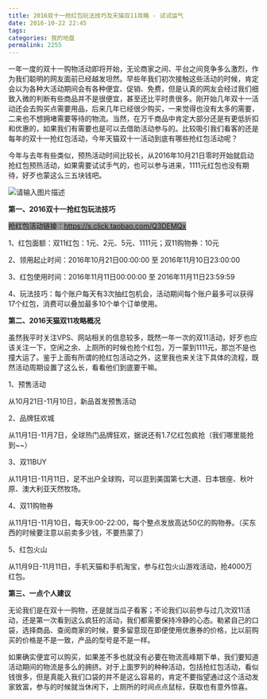 ```yaml
---
title: 2016双十一抢红包玩法技巧及天猫双11攻略 - 试试运气
date: 2016-10-22 22:45
tags: 
categories: 我的地盘
permalink: 2255
---
```


一年一度的双十一购物活动即将开始，无论商家之间、平台之间竞争多么激烈，作为我们聪明的网友面前已经越发坦然。早些年我们初次接触这些活动的时候，肯定会以为各种大活动期间会有各种便宜、促销、免费，但是认真的网友会经过我们细致入微的判断有些商品并不是很便宜，甚至还比平时贵很多。刚开始几年双十一活动还会去购买点需要用品，后来几年已经很少购买，一来觉得也没有太多的需要，二来也不想拥堵需要等待的物流。当然，在万千商品中肯定大部分还是有更低折扣和优惠的，如果我们有需要也是可以去借助活动参与的。比较吸引我们看客的还是每年的双十一抢红包活动，今年天猫双十一活动到底有哪些抢红包活动呢？

今年与去年有些类似，预热活动时间比较长，从2016年10月21日零时开始就启动抢红包预热活动，如果需要试试手气的，也可以参与进来，1111元红包也没有期待，好歹也蒙这么三五块钱吧。
<!--more-->
![请输入图片描述][1] 

<strong>第一、2016双十一抢红包玩法技巧</strong>

<span style="background-color: #999999;">抢红包活动链接：<a style="background-color: #999999;" href="https://s.click.taobao.com/Q3DEMQx">https://s.click.taobao.com/Q3DEMQx</a></span>

1、红包面额：双11红包：1元、2元、5元、1111元；双11购物券：10元

2、领用起止时间：2016年10月21日00:00:00 至 2016年11月10日23:00:00

3、红包使用时间：2016年11月11日00:00:00 至 2016年11月11日23:59:59

4、玩法技巧：每个账户每天有3次抽红包机会，活动期间每个账户最多可以获得17个红包，消费可以叠加最多10个单个订单使用。

<strong>第二、2016天猫双11攻略概况</strong>

虽然我平时关注VPS、网站相关的信息较多，既然一年一次的双11活动，好歹也应该关注一下，空闲之余、上厕所的时候也抢个红包，万一蒙到1111元，那岂不是也撞大运了。鉴于上面有所谓的抢红包活动之外，这里我也来关注下具体的流程，既然活动周期设置了这么长，看看他们到底要干嘛。

1、预售活动

从10月21日-11月10日，新品首发预售活动

2、品牌狂欢城

从11月1日-11月7日，全球热门品牌狂欢，据说还有1.7亿红包疯抢（我们哪里能抢到~~）

3、双11BUY

从11月1日-11月11日，足不出户全球购，可以逛到美国第七大道、日本银座、秋叶原、澳大利亚天然牧场。

4、双11购物券

从11月1日-11月10日，每天9:00-22:00，每个整点发放高达50亿的购物券。（买东西的时候要注意以前卖多少钱，不要热蒙了）

5、红包火山

从11月9日-11月11日，手机天猫和手机淘宝，参与红包火山游戏活动，抢4000万红包。

<strong>第三、一点个人建议</strong>

无论我们是在双十一购物，还是就当瓜子看客；不论我们以前参与过几次双11活动，还是第一次看到这么疯狂的活动，我们都需要保持冷静的心态。勒紧自己的口袋，选择商品、查阅商家的时候，要多留意现在即便使用优惠券的价格，比以前购买的价格是不是一致，产品的型号是不是一样。

如果确实便宜可以购买，如果差不多也就没有必要在物流高峰期下单，我们要知道活动期间的物流是多么的拥挤。对于上面罗列的种种活动，包括抢红包活动，看似钱很多，但是真能入我们口袋的并不是这么容易的，肯定不要指望通过这个活动发家致富，参与的时候就当休闲下，上厕所的时间点点鼠标，获取也有意外惊喜。


  [1]: https://cdn.uu126.cn/wp-content/uploads/2016/10/20161111-1.jpg